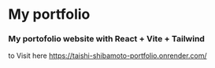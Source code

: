 # My portfolio


### My portofolio website with React + Vite + Tailwind

to Visit here
https://taishi-shibamoto-portfolio.onrender.com/

